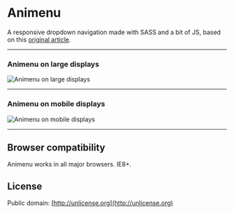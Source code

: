 # Animenu

A responsive dropdown navigation made with SASS and a bit of JS, based on this [original article](http://red-team-design.com/animenu-a-responsive-dropdown-navigation-made-with-sass/).

- - -

### Animenu on large displays
![Animenu on large displays](http://i.imgur.com/Y3oS5R1.gif "Animenu on large displays")

- - -

### Animenu on mobile displays
![Animenu on mobile displays](http://i.imgur.com/4cRdsHT.gif "Animenu on mobile displays")

- - -
	
## Browser compatibility

Animenu works in all major browsers. IE8+.

## License

Public domain: [http://unlicense.org](http://unlicense.org)